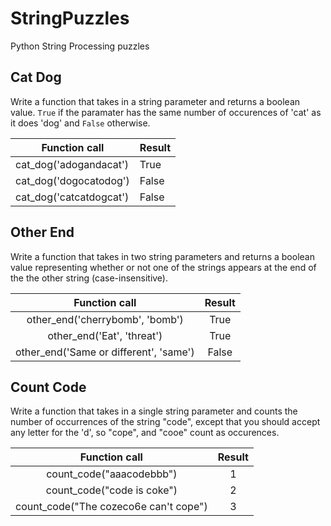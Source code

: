 # StringPuzzles
Python String Processing puzzles

## Cat Dog
Write a function that takes in a string parameter and returns a boolean value. ```True``` if the paramater has the same number of occurences of 'cat' as it does 'dog' and ```False``` otherwise.

| Function call | Result | 
| ------------- | ------ |
| cat_dog('adogandacat') | True |
| cat_dog('dogocatodog') | False |
| cat_dog('catcatdogcat') | False |


##  Other End
Write a function that takes in two string parameters and returns a boolean value representing whether or not one of the strings appears at the end of the the other string (case-insensitive).

| Function call | Result | 
| :-----------: | :----: |
| other_end('cherrybomb', 'bomb') | True |
| other_end('Eat', 'threat') | True |
| other_end('Same or different', 'same') | False |

## Count Code
Write a function that takes in a single string parameter and counts the number of occurrences of the string "code", except that you should accept any letter for the 'd', so "cope", and "cooe" count as occurences.

| Function call | Result | 
| :----------: | :----: |
| count_code("aaacodebbb") | 1 |
| count_code("code is coke") | 2 |
| count_code("The cozeco6e can't cope") | 3 |
